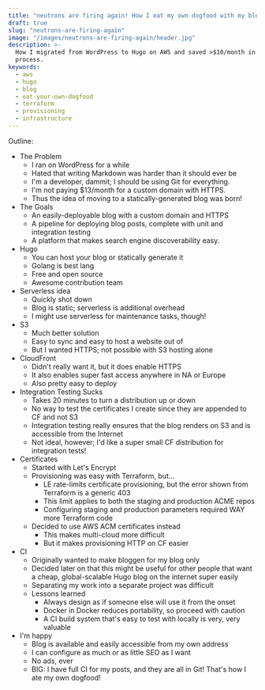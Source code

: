 ```yaml
---
title: "neutrons are firing again! How I eat my own dogfood with my blog."
draft: true
slug: "neutrons-are-firing-again"
image: "/images/neutrons-are-firing-again/header.jpg"
description: >-
  How I migrated from WordPress to Hugo on AWS and saved >$10/month in the
  process.
keywords:
  - aws
  - hugo
  - blog
  - eat-your-own-dogfood
  - terraform
  - provisioning
  - infrastructure
---
```


Outline:

- The Problem
  - I ran on WordPress for a while
  - Hated that writing Markdown was harder than it should ever be
  - I'm a developer, dammit; I should be using Git for everything.
  - I'm not paying $13/month for a custom domain with HTTPS.
  - Thus the idea of moving to a statically-generated blog was born!
- The Goals
  - An easily-deployable blog with a custom domain and HTTPS
  - A pipeline for deploying blog posts, complete with unit and integration
    testing
  - A platform that makes search engine discoverability easy.
- Hugo
  - You can host your blog or statically generate it
  - Golang is best lang
  - Free and open source
  - Awesome contribution team
- Serverless idea
  - Quickly shot down
  - Blog is static; serverless is additional overhead
  - I might use serverless for maintenance tasks, though!
- S3
  - Much better solution
  - Easy to sync and easy to host a website out of
  - But I wanted HTTPS; not possible with S3 hosting alone
- CloudFront
  - Didn't really want it, but it does enable HTTPS
  - It also enables super fast access anywhere in NA or Europe
  - Also pretty easy to deploy
- Integration Testing Sucks
  - Takes 20 minutes to turn a distribution up or down
  - No way to test the certificates I create since they are appended to CF
    and not S3
  - Integration testing really ensures that the blog renders on S3 and is
    accessible from the Internet
  - Not ideal, however; I'd like a super small CF distribution for integration
    tests!
- Certificates
  - Started with Let's Encrypt
  - Provisioning was easy with Terraform, but...
    - LE rate-limits certificate provisioning, but the error shown from 
      Terraform is a generic 403
    - This limit applies to both the staging and production ACME repos
    - Configuring staging and production parameters required WAY more
      Terraform code
  - Decided to use AWS ACM certificates instead
    - This makes multi-cloud more difficult
    - But it makes provisioning HTTP on CF easier
- CI
  - Originally wanted to make bloggen for my blog only
  - Decided later on that this might be useful for other people that want
    a cheap, global-scalable Hugo blog on the internet super easily
  - Separating my work into a separate project was difficult
  - Lessons learned
    - Always design as if someone else will use it from the onset
    - Docker in Docker reduces portability, so proceed with caution
    - A CI build system that's easy to test with locally is very, very valuable
- I'm happy
  - Blog is available and easily accessible from my own address
  - I can configure as much or as little SEO as I want
  - No ads, ever
  - BIG: I have full CI for my posts, and they are all in Git!
That's how I ate my own dogfood!
